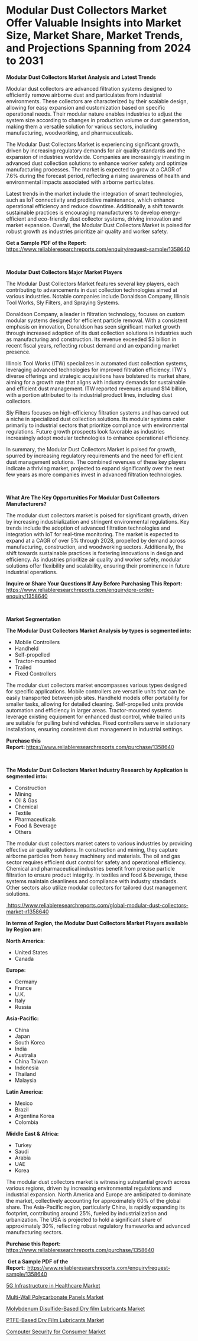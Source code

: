 <p><h1>Modular Dust Collectors Market Offer Valuable Insights into Market Size, Market Share, Market Trends, and Projections Spanning from 2024 to 2031</h1></p><p><strong>Modular Dust Collectors Market Analysis and Latest Trends</strong></p>
<p><p>Modular dust collectors are advanced filtration systems designed to efficiently remove airborne dust and particulates from industrial environments. These collectors are characterized by their scalable design, allowing for easy expansion and customization based on specific operational needs. Their modular nature enables industries to adjust the system size according to changes in production volume or dust generation, making them a versatile solution for various sectors, including manufacturing, woodworking, and pharmaceuticals.</p><p>The Modular Dust Collectors Market is experiencing significant growth, driven by increasing regulatory demands for air quality standards and the expansion of industries worldwide. Companies are increasingly investing in advanced dust collection solutions to enhance worker safety and optimize manufacturing processes. The market is expected to grow at a CAGR of 7.6% during the forecast period, reflecting a rising awareness of health and environmental impacts associated with airborne particulates.</p><p>Latest trends in the market include the integration of smart technologies, such as IoT connectivity and predictive maintenance, which enhance operational efficiency and reduce downtime. Additionally, a shift towards sustainable practices is encouraging manufacturers to develop energy-efficient and eco-friendly dust collector systems, driving innovation and market expansion. Overall, the Modular Dust Collectors Market is poised for robust growth as industries prioritize air quality and worker safety.</p></p>
<p><strong>Get a Sample PDF of the Report:&nbsp;</strong> <a href="https://www.reliableresearchreports.com/enquiry/request-sample/1358640?utm_campaign=7&utm_medium=2&utm_source=Github&utm_content=ia&utm_term=11102024&utm_id=modular-dust-collectors">https://www.reliableresearchreports.com/enquiry/request-sample/1358640</a></p>
<p>&nbsp;</p>
<p><strong>Modular Dust Collectors Major Market Players</strong></p>
<p><p>The Modular Dust Collectors Market features several key players, each contributing to advancements in dust collection technologies aimed at various industries. Notable companies include Donaldson Company, Illinois Tool Works, Sly Filters, and Spraying Systems.</p><p>Donaldson Company, a leader in filtration technology, focuses on custom modular systems designed for efficient particle removal. With a consistent emphasis on innovation, Donaldson has seen significant market growth through increased adoption of its dust collection solutions in industries such as manufacturing and construction. Its revenue exceeded $3 billion in recent fiscal years, reflecting robust demand and an expanding market presence.</p><p>Illinois Tool Works (ITW) specializes in automated dust collection systems, leveraging advanced technologies for improved filtration efficiency. ITW's diverse offerings and strategic acquisitions have bolstered its market share, aiming for a growth rate that aligns with industry demands for sustainable and efficient dust management. ITW reported revenues around $14 billion, with a portion attributed to its industrial product lines, including dust collectors.</p><p>Sly Filters focuses on high-efficiency filtration systems and has carved out a niche in specialized dust collection solutions. Its modular systems cater primarily to industrial sectors that prioritize compliance with environmental regulations. Future growth prospects look favorable as industries increasingly adopt modular technologies to enhance operational efficiency.</p><p>In summary, the Modular Dust Collectors Market is poised for growth, spurred by increasing regulatory requirements and the need for efficient dust management solutions. The combined revenues of these key players indicate a thriving market, projected to expand significantly over the next few years as more companies invest in advanced filtration technologies.</p></p>
<p>&nbsp;</p>
<p><strong>What Are The Key Opportunities For Modular Dust Collectors Manufacturers?</strong></p>
<p><p>The modular dust collectors market is poised for significant growth, driven by increasing industrialization and stringent environmental regulations. Key trends include the adoption of advanced filtration technologies and integration with IoT for real-time monitoring. The market is expected to expand at a CAGR of over 5% through 2028, propelled by demand across manufacturing, construction, and woodworking sectors. Additionally, the shift towards sustainable practices is fostering innovations in design and efficiency. As industries prioritize air quality and worker safety, modular solutions offer flexibility and scalability, ensuring their prominence in future industrial operations.</p></p>
<p><strong>Inquire or Share Your Questions If Any Before Purchasing This Report:</strong> <a href="https://www.reliableresearchreports.com/enquiry/pre-order-enquiry/1358640?utm_campaign=7&utm_medium=2&utm_source=Github&utm_content=ia&utm_term=11102024&utm_id=modular-dust-collectors">https://www.reliableresearchreports.com/enquiry/pre-order-enquiry/1358640</a></p>
<p>&nbsp;</p>
<p><strong>Market Segmentation</strong></p>
<p><strong>The Modular Dust Collectors Market Analysis by types is segmented into:</strong></p>
<p><ul><li>Mobile Controllers</li><li>Handheld</li><li>Self-propelled</li><li>Tractor-mounted</li><li>Trailed</li><li>Fixed Controllers</li></ul></p>
<p><p>The modular dust collectors market encompasses various types designed for specific applications. Mobile controllers are versatile units that can be easily transported between job sites. Handheld models offer portability for smaller tasks, allowing for detailed cleaning. Self-propelled units provide automation and efficiency in larger areas. Tractor-mounted systems leverage existing equipment for enhanced dust control, while trailed units are suitable for pulling behind vehicles. Fixed controllers serve in stationary installations, ensuring consistent dust management in industrial settings.</p></p>
<p><strong>Purchase this Report:&nbsp;</strong><a href="https://www.reliableresearchreports.com/purchase/1358640?utm_campaign=7&utm_medium=2&utm_source=Github&utm_content=ia&utm_term=11102024&utm_id=modular-dust-collectors">https://www.reliableresearchreports.com/purchase/1358640</a></p>
<p>&nbsp;</p>
<p><strong>The Modular Dust Collectors Market Industry Research by Application is segmented into:</strong></p>
<p><ul><li>Construction</li><li>Mining</li><li>Oil & Gas</li><li>Chemical</li><li>Textile</li><li>Pharmaceuticals</li><li>Food & Beverage</li><li>Others</li></ul></p>
<p><p>The modular dust collectors market caters to various industries by providing effective air quality solutions. In construction and mining, they capture airborne particles from heavy machinery and materials. The oil and gas sector requires efficient dust control for safety and operational efficiency. Chemical and pharmaceutical industries benefit from precise particle filtration to ensure product integrity. In textiles and food & beverage, these systems maintain cleanliness and compliance with industry standards. Other sectors also utilize modular collectors for tailored dust management solutions.</p></p>
<p><a href="https://www.reliableresearchreports.com/global-modular-dust-collectors-market-r1358640?utm_campaign=7&utm_medium=2&utm_source=Github&utm_content=ia&utm_term=11102024&utm_id=modular-dust-collectors">&nbsp;https://www.reliableresearchreports.com/global-modular-dust-collectors-market-r1358640</a></p>
<p><strong>In terms of Region, the Modular Dust Collectors Market Players available by Region are:</strong></p>
<p>
    <p> <strong> North America: </strong>
        <ul>
            <li>United States</li>
            <li>Canada</li>
        </ul>
        </p> 
    <p> <strong> Europe: </strong>
        <ul>
            <li>Germany</li>
            <li>France</li>
            <li>U.K.</li>
            <li>Italy</li>
            <li>Russia</li>
        </ul>
        </p> 
    <p> <strong> Asia-Pacific: </strong>
        <ul>
            <li>China</li>
            <li>Japan</li>
            <li>South Korea</li>
            <li>India</li>
            <li>Australia</li>
            <li>China Taiwan</li>
            <li>Indonesia</li>
            <li>Thailand</li>
            <li>Malaysia</li>
        </ul>
        </p> 
    <p> <strong> Latin America: </strong>
        <ul>
            <li>Mexico</li>
            <li>Brazil</li>
            <li>Argentina Korea</li>
            <li>Colombia</li>
        </ul>
        </p> 
    <p> <strong> Middle East & Africa: </strong>
        <ul>
            <li>Turkey</li>
            <li>Saudi</li>
            <li>Arabia</li>
            <li>UAE</li>
            <li>Korea</li>
        </ul>
    </p>
    </p>
<p><p>The modular dust collectors market is witnessing substantial growth across various regions, driven by increasing environmental regulations and industrial expansion. North America and Europe are anticipated to dominate the market, collectively accounting for approximately 60% of the global share. The Asia-Pacific region, particularly China, is rapidly expanding its footprint, contributing around 25%, fueled by industrialization and urbanization. The USA is projected to hold a significant share of approximately 30%, reflecting robust regulatory frameworks and advanced manufacturing sectors.</p></p>
<p><strong>Purchase this Report: </strong><a href="https://www.reliableresearchreports.com/purchase/1358640?utm_campaign=7&utm_medium=2&utm_source=Github&utm_content=ia&utm_term=11102024&utm_id=modular-dust-collectors">https://www.reliableresearchreports.com/purchase/1358640</a></p>
<p>&nbsp;<strong>Get a Sample PDF of the Report:&nbsp;&nbsp;</strong><a href="https://www.reliableresearchreports.com/enquiry/request-sample/1358640?utm_campaign=7&utm_medium=2&utm_source=Github&utm_content=ia&utm_term=11102024&utm_id=modular-dust-collectors">https://www.reliableresearchreports.com/enquiry/request-sample/1358640</a></p>
<p><strong></strong></p>
<p><p><a href="https://issuu.com/reportprime-2/docs/5g-infrastructure-in-healthcare-mar_e0dc0ce7fa6db9?utm_campaign=7&utm_medium=2&utm_source=Github&utm_content=ia&utm_term=11102024&utm_id=modular-dust-collectors">5G Infrastructure in Healthcare Market</a></p><p><a href="https://www.linkedin.com/pulse/multi-wall-polycarbonate-panels-industry-forecast-market-chsec?utm_campaign=7&utm_medium=2&utm_source=Github&utm_content=ia&utm_term=11102024&utm_id=modular-dust-collectors">Multi-Wall Polycarbonate Panels Market</a></p><p><a href="https://www.linkedin.com/pulse/global-molybdenum-disulfide-based-dry-film-lubricants-u2ptc?utm_campaign=7&utm_medium=2&utm_source=Github&utm_content=ia&utm_term=11102024&utm_id=modular-dust-collectors">Molybdenum Disulfide-Based Dry film Lubricants Market</a></p><p><a href="https://www.linkedin.com/pulse/in-depth-ptfe-based-dry-film-lubricants-market-review-txjuc?utm_campaign=7&utm_medium=2&utm_source=Github&utm_content=ia&utm_term=11102024&utm_id=modular-dust-collectors">PTFE-Based Dry Film Lubricants Market</a></p><p><a href="https://issuu.com/reportprime-2/docs/computer-security-for-consumer-mark_c32d58f0da8504?utm_campaign=7&utm_medium=2&utm_source=Github&utm_content=ia&utm_term=11102024&utm_id=modular-dust-collectors">Computer Security for Consumer Market</a></p></p>
